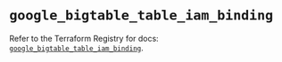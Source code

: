 # `google_bigtable_table_iam_binding`

Refer to the Terraform Registry for docs: [`google_bigtable_table_iam_binding`](https://registry.terraform.io/providers/hashicorp/google-beta/6.11.1/docs/resources/google_bigtable_table_iam_binding).
